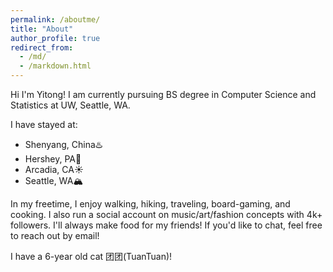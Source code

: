 ```yaml
---
permalink: /aboutme/
title: "About"
author_profile: true
redirect_from: 
  - /md/
  - /markdown.html
---
```


Hi I'm Yitong! I am currently pursuing BS degree in Computer Science and Statistics at UW, Seattle, WA.

I have stayed at:
  * Shenyang, China♨️ 
  * Hershey, PA🍫
  * Arcadia, CA☀️
  * Seattle, WA🏔️

In my freetime, I enjoy walking, hiking, traveling, board-gaming, and cooking. I also run a social account on music/art/fashion concepts with 4k+ followers. I'll always make food for my friends! If you'd like to chat, feel free to reach out by email!

I have a 6-year old cat 团团(TuanTuan)! 
